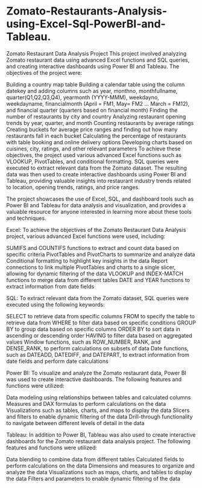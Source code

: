 # Zomato-Restaurants-Analysis-using-Excel-Sql-PowerBI-and-Tableau.
Zomato Restaurant Data Analysis Project
This project involved analyzing Zomato restaurant data using advanced Excel functions and SQL queries, and creating interactive dashboards using Power BI and Tableau. The objectives of the project were:

Building a country map table
Building a calendar table using the column datekey and adding columns such as year, monthno, monthfullname, quarter(Q1,Q2,Q3,Q4), yearmonth (YYYY-MMM), weekdayno, weekdayname, financialmonth (April = FM1, May= FM2 … March = FM12), and financial quarter (quarters based on financial month)
Finding the number of restaurants by city and country
Analyzing restaurant opening trends by year, quarter, and month
Counting restaurants by average ratings
Creating buckets for average price ranges and finding out how many restaurants fall in each bucket
Calculating the percentage of restaurants with table booking and online delivery options
Developing charts based on cuisines, city, ratings, and other relevant parameters
To achieve these objectives, the project used various advanced Excel functions such as VLOOKUP, PivotTables, and conditional formatting. SQL queries were executed to extract relevant data from the Zomato dataset. The resulting data was then used to create interactive dashboards using Power BI and Tableau, providing valuable insights into restaurant industry trends related to location, opening trends, ratings, and price ranges.

The project showcases the use of Excel, SQL, and dashboard tools such as Power BI and Tableau for data analysis and visualization, and provides a valuable resource for anyone interested in learning more about these tools and techniques.


Excel:
To achieve the objectives of the Zomato Restaurant Data Analysis project, various advanced Excel functions were used, including:

SUMIFS and COUNTIFS functions to extract and count data based on specific criteria
PivotTables and PivotCharts to summarize and analyze data
Conditional formatting to highlight key insights in the data
Report connections to link multiple PivotTables and charts to a single slicer, allowing for dynamic filtering of the data
VLOOKUP and INDEX-MATCH functions to merge data from different tables
DATE and YEAR functions to extract information from date fields


SQL:
To extract relevant data from the Zomato dataset, SQL queries were executed using the following keywords:

SELECT to retrieve data from specific columns
FROM to specify the table to retrieve data from
WHERE to filter data based on specific conditions
GROUP BY to group data based on specific columns
ORDER BY to sort data in ascending or descending order
HAVING to filter data based on aggregated values
Window functions, such as ROW_NUMBER, RANK, and DENSE_RANK, to perform calculations on subsets of data
Date functions, such as DATEADD, DATEDIFF, and DATEPART, to extract information from date fields and perform date calculations


Power BI:
To visualize and analyze the Zomato restaurant data, Power BI was used to create interactive dashboards. The following features and functions were utilized:

Data modeling using relationships between tables and calculated columns
Measures and DAX formulas to perform calculations on the data
Visualizations such as tables, charts, and maps to display the data
Slicers and filters to enable dynamic filtering of the data
Drill-through functionality to navigate between different levels of detail in the data


Tableau:
In addition to Power BI, Tableau was also used to create interactive dashboards for the Zomato restaurant data analysis project. The following features and functions were utilized:

Data blending to combine data from different tables
Calculated fields to perform calculations on the data
Dimensions and measures to organize and analyze the data
Visualizations such as maps, charts, and tables to display the data
Filters and parameters to enable dynamic filtering of the data






